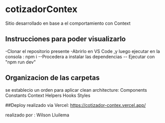 # cotizadorContex
Sitio desarrollado en base a el comportamiento con Context

## Instrucciones para poder visualizarlo
-Clonar el repositorio presente 
-Abrirlo en VS Code ,y luego ejecutar en la consola : npm i 
--Procedera a instalar las dependencias
-- Ejecutar con "npm run dev"


## Organizacion de las carpetas 
 se establecio un orden para aplicar clean architecture:
    Components
    Constants
    Context
    Helpers
    Hooks
    Styles
  
  ##Deploy
   realizado via Vercel: https://cotizador-contex.vercel.app/
   
  
  
realizado por : Wilson Lluilema
